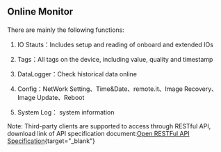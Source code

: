 ## Online Monitor　


There are mainly the following functions:　

1. IO Stauts：Includes setup and reading of onboard and extended IOs

2. Tags：All tags on the device, including value, quality and timestamp　

3. DataLogger：Check historical data online

4. Config：NetWork Setting、Time&Date、remote.it、Image Recovery、Image Update、Reboot

5. System Log： system information


Note: Third-party clients are supported to access through RESTful API, download link of API specification document:[Open RESTFul API Specification](https://www.advantech.com.cn/zh-cn/support/details/software-api?id=1-1KPLJQG){target="_blank"}

